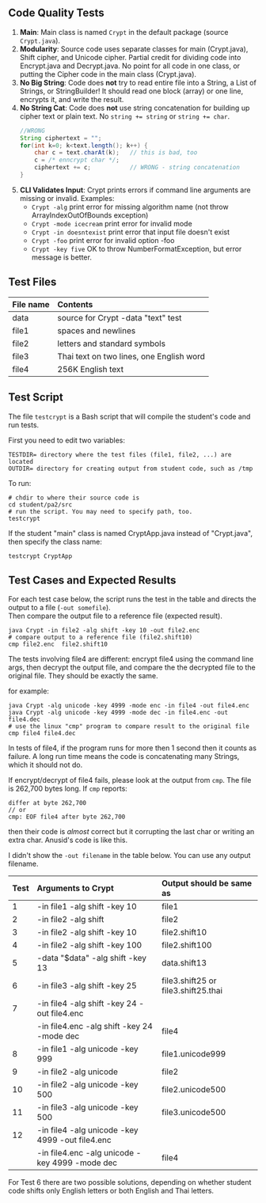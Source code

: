 ## Code Quality Tests

1. **Main**: Main class is named `Crypt` in the default package (source `Crypt.java`).
2. **Modularity**: Source code uses separate classes for main (Crypt.java), Shift cipher, and Unicode cipher. Partial credit for dividing code into Encrypt.java and Decrypt.java. No point for all code in one class, or putting the Cipher code in the main class (Crypt.java).
3. **No Big String**: Code does **not** try to read entire file into a String, a List of Strings, or StringBuilder!  It should read one block (array) or one line, encrypts it, and write the result.
4. **No String Cat**: Code does **not** use string concatenation for building up cipher text or plain text. No `string += string` or `string += char`.
   ```java
   //WRONG
   String ciphertext = "";
   for(int k=0; k<text.length(); k++) {
       char c = text.charAt(k);   // this is bad, too
       c = /* enncrypt char */;
       ciphertext += c;           // WRONG - string concatenation
   }
   ```
5. **CLI Validates Input**: Crypt prints errors if command line arguments are missing or invalid. Examples:
   * `Crypt -alg`               print error for missing algorithm name (not throw ArrayIndexOutOfBounds exception)
   * `Crypt -mode icecream`     print error for invalid mode
   * `Crypt -in doesntexist`    print error that input file doesn't exist
   * `Crypt -foo`               print error for invalid option -foo
   * `Crypt -key five`          OK to throw NumberFormatException, but error message is better.


## Test Files

| File name | Contents |
|:----------|:---------|
| data      | source for Crypt -data "text" test |
| file1     | spaces and newlines |
| file2     | letters and standard symbols |
| file3     | Thai text on two lines, one English word |
| file4     | 256K English text  |

## Test Script

The file `testcrypt` is a Bash script that will compile the student's code and run tests.

First you need to edit two variables:
```
TESTDIR= directory where the test files (file1, file2, ...) are located
OUTDIR= directory for creating output from student code, such as /tmp
```

To run:
```
# chdir to where their source code is
cd student/pa2/src  
# run the script. You may need to specify path, too.
testcrypt
```

If the student "main" class is named CryptApp.java instead of "Crypt.java",
then specify the class name:
```
testcrypt CryptApp
```

## Test Cases and Expected Results

For each test case below, the script runs the test in the table 
and directs the output to a file (`-out somefile`).  
Then compare the output file to a reference file (expected result).
```
java Crypt -in file2 -alg shift -key 10 -out file2.enc
# compare output to a reference file (file2.shift10)
cmp file2.enc  file2.shift10
```

The tests involving file4 are different: encrypt file4 using the command line args,
then decrypt the output file, and compare the the decrypted file to the original file. 
They should be exactly the same.

for example:
```
java Crypt -alg unicode -key 4999 -mode enc -in file4 -out file4.enc 
java Crypt -alg unicode -key 4999 -mode dec -in file4.enc -out file4.dec 
# use the linux "cmp" program to compare result to the original file
cmp file4 file4.dec
```

In tests of file4, if the program runs for more then 1 second then it counts as failure.
A long run time means the code is concatenating many Strings, which it should not do.

If encrypt/decrypt of file4 fails, please look at the output from `cmp`.
The file is 262,700 bytes long.  If `cmp` reports:
```
differ at byte 262,700
// or
cmp: EOF file4 after byte 262,700
```
then their code is *almost* correct but it corrupting the last char or writing an extra char.
Anusid's code is like this.

I didn't show the `-out filename` in the table below. You can use any output filename.

|Test | Arguments to Crypt                 | Output should be same as | 
|-----|:-----------------------------------|:-------------------------|
|  1  | -in file1 -alg shift -key 10       | file1                    | 
|  2  | -in file2 -alg shift               | file2                    | 
|  3  | -in file2 -alg shift -key 10       | file2.shift10            | 
|  4  | -in file2 -alg shift -key 100      | file2.shift100           | 
|  5  | -data "$data" -alg shift -key 13   | data.shift13             | 
|  6  | -in file3 -alg shift -key 25       | file3.shift25 or file3.shift25.thai | 
|  7  | -in file4 -alg shift -key 24 -out file4.enc  |                | 
|     | -in file4.enc -alg shift -key 24 -mode dec | file4            | 
|  8  | -in file1 -alg unicode -key 999    | file1.unicode999         | 
|  9  | -in file2 -alg unicode             | file2                    | 
| 10  | -in file2 -alg unicode -key 500    | file2.unicode500         | 
| 11  | -in file3 -alg unicode -key 500    | file3.unicode500         | 
| 12  | -in file4 -alg unicode -key 4999 -out file4.enc |             | 
|     | -in file4.enc -alg unicode -key 4999 -mode dec | file4        | 

For Test 6 there are two possible solutions, depending on whether
student code shifts only English letters or both English and Thai letters.
